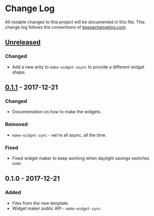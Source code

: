 # Change Log
All notable changes to this project will be documented in this file. This change log follows the conventions of [keepachangelog.com](http://keepachangelog.com/).

## [Unreleased]
### Changed
- Add a new arity to `make-widget-async` to provide a different widget shape.

## [0.1.1] - 2017-12-21
### Changed
- Documentation on how to make the widgets.

### Removed
- `make-widget-sync` - we're all async, all the time.

### Fixed
- Fixed widget maker to keep working when daylight savings switches over.

## 0.1.0 - 2017-12-21
### Added
- Files from the new template.
- Widget maker public API - `make-widget-sync`.

[Unreleased]: https://github.com/your-name/scheme-evolution/compare/0.1.1...HEAD
[0.1.1]: https://github.com/your-name/scheme-evolution/compare/0.1.0...0.1.1
